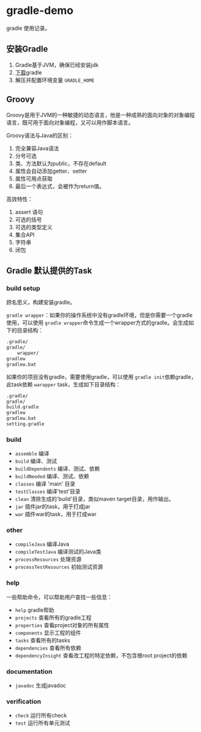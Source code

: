 # gradle-demo

gradle 使用记录。

## 安装Gradle
1. Gradle基于JVM，确保已经安装jdk
2. [下载](http://services.gradle.org/distributions/)gradle
3. 解压并配置环境变量 `GRADLE_HOME`

## Groovy

Groovy是用于JVM的一种敏捷的动态语言，他是一种成熟的面向对象的对象编程语言，既可用于面向对象编程，又可以用作脚本语言。

Groovy语法与Java的区别：
1. 完全兼容Java语法
2. 分号可选
3. 类、方法默认为public，不存在default
4. 属性会自动添加getter、setter
5. 属性可用点获取
6. 最后一个表达式，会被作为return值。


高效特性：
1. assert 语句
2. 可选的括号
3. 可选的类型定义
4. 集合API
5. 字符串
6. 闭包

## Gradle 默认提供的Task

### build setup
顾名思义，构建安装gradle。

`gradle wrapper`：如果你的操作系统中没有gradle环境，但是你需要一个gradle使用，可以使用 `gradle wrapper`命令生成一个wrapper方式的gradle。会生成如下的目录结构：
```txt
.gradle/
gradle/
    wrapper/
gradlew
gradlew.bat
```

如果你的项目没有gradle，需要使用gradle，可以使用 `gradle init`依赖gradle，此task依赖 `warapper` task，生成如下目录结构：
```txt
.gradle/
gradle/
build.gradle
gradlew
gradlew.bat
setting.gradle
```

### build
- `assemble` 编译
- `build` 编译、测试
- `buildDependents` 编译、测试、依赖
- `buildNeeded` 编译、测试、依赖
- `classes` 编译 'main' 目录
- `testClasses` 编译'test'目录
- `clean` 清除生成的'build'目录，类似maven target目录，用作输出。
- `jar` 插件jar的task，用于打成jar
- `war` 插件war的task，用于打成war

### other
- `compileJava` 编译Java
- `compileTestJava` 编译测试的Java类
- `processResources` 处理资源
- `processTestResources` 初始测试资源

### help

一些帮助命令，可以帮助用户查找一些信息：

- `help` gradle帮助
- `projects` 查看所有的gradle工程
- `properties` 查看project对象的所有属性
- `components` 显示工程的组件
- `tasks` 查看所有的tasks
- `dependencies` 查看所有依赖
- `dependencyInsight` 查看改工程的特定依赖，不包含根root project的依赖

### documentation

- `javadoc` 生成javadoc

### verification

- `check` 运行所有check
- `test` 运行所有单元测试
